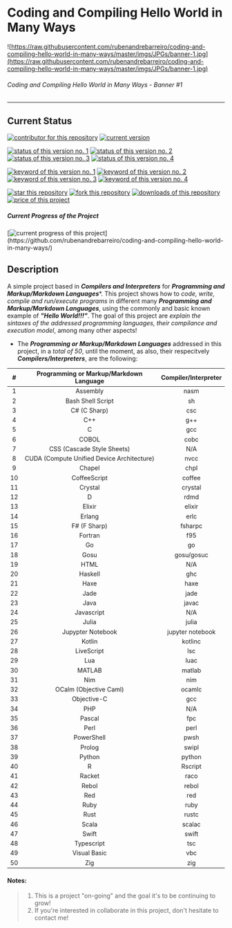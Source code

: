 # Coding and Compiling Hello World in Many Ways

![https://raw.githubusercontent.com/rubenandrebarreiro/coding-and-compiling-hello-world-in-many-ways/master/imgs/JPGs/banner-1.jpg](https://raw.githubusercontent.com/rubenandrebarreiro/coding-and-compiling-hello-world-in-many-ways/master/imgs/JPGs/banner-1.jpg)
######  Coding and Compiling Hello World in Many Ways - Banner #1

***


## Current Status
[![contributor for this repository](https://img.shields.io/badge/contributor-rubenandrebarreiro-blue.svg)](https://github.com/rubenandrebarreiro/)
[![current version](https://img.shields.io/badge/version-1.0-magenta.svg)](https://github.com/rubenandrebarreiro/coding-and-compiling-hello-world-in-many-ways/)

[![status of this version no. 1](https://img.shields.io/badge/status-not&nbsp;completed-orange.svg)](https://github.com/rubenandrebarreiro/coding-and-compiling-hello-world-in-many-ways/)
[![status of this version no. 2](https://img.shields.io/badge/status-not&nbsp;final-orange.svg)](https://github.com/rubenandrebarreiro/coding-and-compiling-hello-world-in-many-ways/)
[![status of this version no. 3](https://img.shields.io/badge/status-beta-orange.svg)](https://github.com/rubenandrebarreiro/coding-and-compiling-hello-world-in-many-ways/)
[![status of this version no. 4](https://img.shields.io/badge/status-not&nbsp;documented-orange.svg)](https://github.com/rubenandrebarreiro/coding-and-compiling-hello-world-in-many-ways/)

[![keyword of this version no. 1](https://img.shields.io/badge/keyword-compilers-brown.svg)](https://github.com/rubenandrebarreiro/coding-and-compiling-hello-world-in-many-ways/)
[![keyword of this version no. 2](https://img.shields.io/badge/keyword-intrepretes-brown.svg)](https://github.com/rubenandrebarreiro/coding-and-compiling-hello-world-in-many-ways/)
[![keyword of this version no. 3](https://img.shields.io/badge/keyword-sintaxes-brown.svg)](https://github.com/rubenandrebarreiro/coding-and-compiling-hello-world-in-many-ways/)
[![keyword of this version no. 4](https://img.shields.io/badge/keyword-coding-brown.svg)](https://github.com/rubenandrebarreiro/coding-and-compiling-hello-world-in-many-ways/)

[![star this repository](http://githubbadges.com/star.svg?user=rubenandrebarreiro&repo=coding-and-compiling-hello-world-in-many-ways&style=flat)](https://github.com/rubenandrebarreiro/coding-and-compiling-hello-world-in-many-ways/stargazers)
[![fork this repository](http://githubbadges.com/fork.svg?user=rubenandrebarreiro&repo=coding-and-compiling-hello-world-in-many-ways&style=flat)](https://github.com/rubenandrebarreiro/coding-and-compiling-hello-world-in-many-ways/fork)
[![downloads of this repository](https://img.shields.io/github/downloads/rubenandrebarreiro/coding-and-compiling-hello-world-in-many-ways/total.svg)](https://github.com/rubenandrebarreiro/coding-and-compiling-hello-world-in-many-ways/archive/master.zip)
[![price of this project](https://img.shields.io/badge/price-free-success.svg)](https://github.com/rubenandrebarreiro/coding-and-compiling-hello-world-in-many-ways/archive/master.zip)

##### Current Progress of the Project

[![current progress of this project](http://progressed.io/bar/100?title=&nbsp;completed&nbsp;)](https://github.com/rubenandrebarreiro/coding-and-compiling-hello-world-in-many-ways/)


## Description

A simple project based in **_Compilers and Interpreters_** for **_Programming and Markup/Markdown Languages_***. This project shows how to _code, write, compile and run/execute programs_ in different many **_Programming and Markup/Markdown Languages_**, using the commonly and basic known example of **_"Hello World!!!"_**. The goal of this project are _explain the sintaxes of the addressed programming languages, their compilance and execution model_, among many other aspects!

* The **_Programming or Markup/Markdown Languages_** addressed in this project, in a _total of 50_, until the moment, as also, their respecitvely **_Compilers/Interpreters_**, are the following:

| #  |  Programming or Markup/Markdown Language   |  Compiler/Interpreter  |
|:--:|:------------------------------------------:|:----------------------:|
| 1  | Assembly                                   | nasm                   |
| 2  | Bash Shell Script                          | sh                     |
| 3  | C# (C Sharp)                               | csc                    |
| 4  | C++                                        | g++                    |
| 5  | C                                          | gcc                    |
| 6  | COBOL                                      | cobc                   |
| 7  | CSS (Cascade Style Sheets)                 | N/A                    |
| 8  | CUDA (Compute Unified Device Architecture) | nvcc                   |
| 9  | Chapel                                     | chpl                   |
| 10 | CoffeeScript                               | coffee                 |
| 11 | Crystal                                    | crystal                |
| 12 | D                                          | rdmd                   |
| 13 | Elixir                                     | elixir                 |
| 14 | Erlang                                     | erlc                   |
| 15 | F# (F Sharp)                               | fsharpc                |
| 16 | Fortran                                    | f95                    |
| 17 | Go                                         | go                     |
| 18 | Gosu                                       | gosu/gosuc             |
| 19 | HTML                                       | N/A                    |
| 20 | Haskell                                    | ghc                    |
| 21 | Haxe                                       | haxe                   |
| 22 | Jade                                       | jade                   |
| 23 | Java                                       | javac                  |
| 24 | Javascript                                 | N/A                    |
| 25 | Julia                                      | julia                  |
| 26 | Jupypter Notebook                          | jupyter notebook       |
| 27 | Kotlin                                     | kotlinc                |
| 28 | LiveScript                                 | lsc                    |
| 29 | Lua 	                                      | luac                   |
| 30 | MATLAB                                     | matlab                 |
| 31 | Nim 	                                      | nim                    |
| 32 | OCalm (Objective Caml)                     | ocamlc                 |
| 33 | Objective-C                                | gcc                    |  
| 34 | PHP                                        | N/A                    |
| 35 | Pascal 	                                  | fpc                    |
| 36 | Perl                                       | perl                   |
| 37 | PowerShell                                 | pwsh                   |
| 38 | Prolog                                     | swipl                  |
| 39 | Python                                     | python                 |
| 40 | R                                          | Rscript                |
| 41 | Racket                                     | raco                   |
| 42 | Rebol                                      | rebol                  |
| 43 | Red                                        | red                    |
| 44 | Ruby                                       | ruby                   |
| 45 | Rust                                       | rustc                  |
| 46 | Scala                                      | scalac                 |
| 47 | Swift                                      | swift                  |
| 48 | Typescript                                 | tsc                    |
| 49 | Visual Basic                               | vbc                    |
| 50 | Zig                                        | zig                    |

#### Notes:
> 1) This is a project "on-going" and the goal it's to be continuing to grow!
> 2) If you're interested in collaborate in this project, don't hesitate to contact me!
